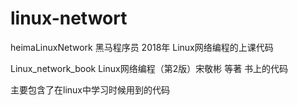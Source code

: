 # linux-networt


heimaLinuxNetwork
黑马程序员 2018年 Linux网络编程的上课代码


Linux_network_book
Linux网络编程（第2版）宋敬彬 等著
书上的代码

主要包含了在linux中学习时候用到的代码
